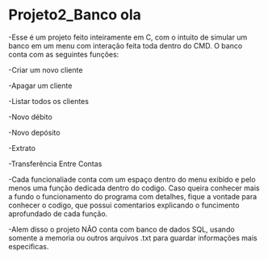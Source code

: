 ﻿# Projeto2_Banco ola

-Esse é um projeto feito inteiramente em C, com o intuito de simular um banco em um menu com interação feita toda dentro do CMD. O banco conta com as seguintes funções:

-Criar um novo cliente

-Apagar um cliente

-Listar todos os clientes

-Novo débito

-Novo depósito

-Extrato

-Transferência Entre Contas


-Cada funcionaliade conta com um espaço dentro do menu exibido e pelo menos uma função dedicada dentro do codigo. Caso queira conhecer mais a fundo o funcionamento do programa com detalhes, fique a vontade para conhecer o codigo, que possui comentarios explicando o funcimento aprofundado de cada função.

-Alem disso o projeto NÃO conta com banco de dados SQL, usando somente a memoria ou outros arquivos .txt para guardar informações mais especificas.
